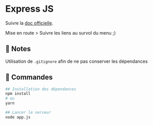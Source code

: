 # Express JS

Suivre la [doc officielle](https://expressjs.com/fr/starter/installing.html).

Mise en route > Suivre les liens au survol du menu ;)

## 📝 Notes

Utilisation de `.gitignore` afin de ne pas conserver les dépendances

## 🔨 Commandes

```bash
## Installation des dépendances
npm install
# ou
yarn

## Lancer le serveur
node app.js
```

